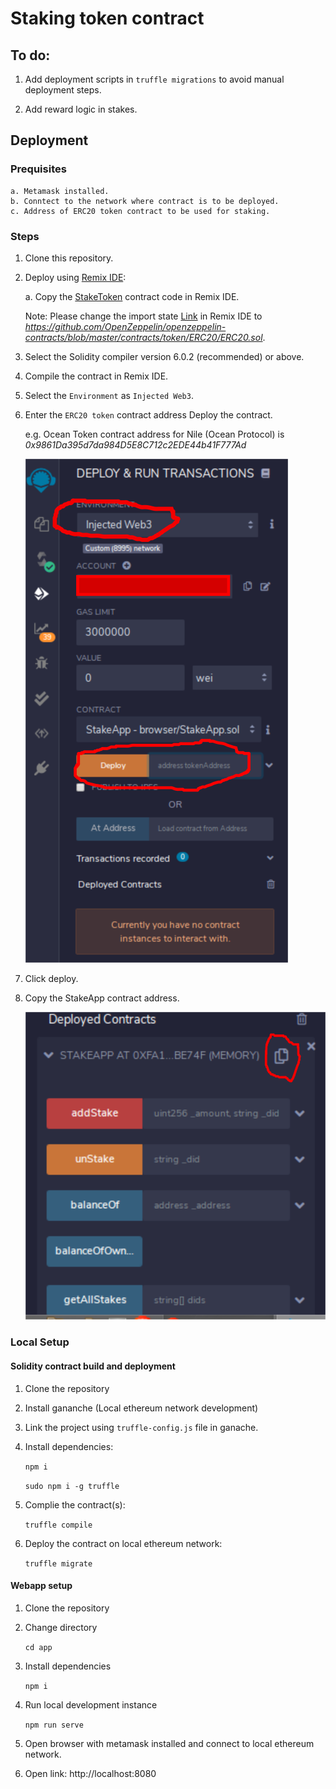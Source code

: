 # Staking token contract

## To do:

1. Add deployment scripts in `truffle migrations` to avoid manual deployment steps.

2. Add reward logic in stakes.

## Deployment

### Prequisites

    a. Metamask installed.
    b. Conntect to the network where contract is to be deployed.
    c. Address of ERC20 token contract to be used for staking.

### Steps

1. Clone this repository.
2. Deploy using [Remix IDE](https://remix.ethereum.org/):

   a. Copy the [StakeToken](https://github.com/akshay-ap/StakeToken/blob/master/contracts/StakeApp.sol) contract code in Remix IDE.

   Note: Please change the import state [Link](https://github.com/akshay-ap/StakeToken/blob/bff01fd30a7cb1f4d161d50d9a5f68d900182780/contracts/StakeApp.sol#L5) in Remix IDE to _https://github.com/OpenZeppelin/openzeppelin-contracts/blob/master/contracts/token/ERC20/ERC20.sol_.

3. Select the Solidity compiler version 6.0.2 (recommended) or above.

4. Compile the contract in Remix IDE.

5. Select the `Environment` as `Injected Web3`.

6. Enter the `ERC20 token` contract address Deploy the contract.

   e.g. Ocean Token contract address for Nile (Ocean Protocol) is _0x9861Da395d7da984D5E8C712c2EDE44b41F777Ad_

   ![images](images/1.png)

7. Click deploy.

8. Copy the StakeApp contract address.

   ![image](images/2.png)

### Local Setup

#### Solidity contract build and deployment

1. Clone the repository
2. Install gananche (Local ethereum network development)
3. Link the project using `truffle-config.js` file in ganache.

4. Install dependencies:

   `npm i`

   `sudo npm i -g truffle`

5. Complie the contract(s):

   `truffle compile`

6. Deploy the contract on local ethereum network:

   `truffle migrate`

#### Webapp setup

1. Clone the repository
2. Change directory

   `cd app`

3. Install dependencies

   `npm i`

4. Run local development instance

   `npm run serve`

5) Open browser with metamask installed and connect to local ethereum network.

6) Open link: http://localhost:8080
